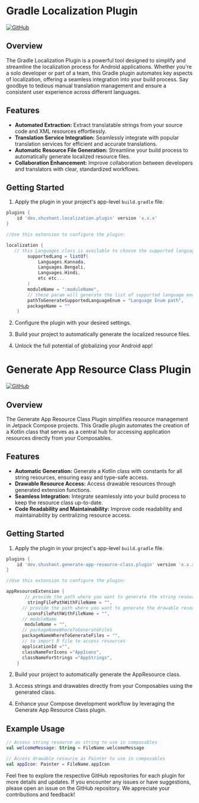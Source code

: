 # Gradle Localization Plugin

[![GitHub](https://img.shields.io/badge/GitHub-gradle--localization--plugin-blue)](https://github.com/dev-shushant/gradle-localization-plugin)

## Overview

The Gradle Localization Plugin is a powerful tool designed to simplify and streamline the localization process for Android applications. Whether you're a solo developer or part of a team, this Gradle plugin automates key aspects of localization, offering a seamless integration into your build process. Say goodbye to tedious manual translation management and ensure a consistent user experience across different languages.

## Features

- **Automated Extraction:** Extract translatable strings from your source code and XML resources effortlessly.
- **Translation Service Integration:** Seamlessly integrate with popular translation services for efficient and accurate translations.
- **Automatic Resource File Generation:** Streamline your build process to automatically generate localized resource files.
- **Collaboration Enhancement:** Improve collaboration between developers and translators with clear, standardized workflows.

## Getting Started

1. Apply the plugin in your project's app-level `build.gradle` file.

```gradle
plugins {
    id 'dev.shushant.localization.plugin' version 'x.x.x'
}

//Use this extension to configure the plugin:

localization {
   // this Languages class is available to choose the supported language.
        supportedLang = listOf(
            Languages.Kannada,
            Languages.Bengali,
            Languages.Hindi,
            etc etc...
        )
        moduleName = ":moduleName",
        // these param will generate the list of supported language enum to your codebase
        pathToGenerateSupportedLanguageEnum = "Language Enum path",
        packageName = ""
    }
```

2. Configure the plugin with your desired settings.

3. Build your project to automatically generate the localized resource files.

4. Unlock the full potential of globalizing your Android app!


# Generate App Resource Class Plugin

[![GitHub](https://img.shields.io/badge/GitHub-generateAppResourceClass--plugin-blue)](https://github.com/dev-shushant/gradle-localization-plugin)

## Overview

The Generate App Resource Class Plugin simplifies resource management in Jetpack Compose projects. This Gradle plugin automates the creation of a Kotlin class that serves as a central hub for accessing application resources directly from your Composables.

## Features

- **Automatic Generation:** Generate a Kotlin class with constants for all string resources, ensuring easy and type-safe access.
- **Drawable Resource Access:** Access drawable resources through generated extension functions.
- **Seamless Integration:** Integrate seamlessly into your build process to keep the resource class up-to-date.
- **Code Readability and Maintainability:** Improve code readability and maintainability by centralizing resource access.

## Getting Started

1. Apply the plugin in your project's app-level `build.gradle` file.
```gradle
plugins {
    id 'dev.shushant.generate-app-resource-class.plugin' version 'x.x.x'
}

//Use this extension to configure the plugin:

appResourceExtension {
       // provide the path where you want to generate the string resource class file
        stringFilePathWithFileName = "",
      // provide the path where you want to generate the drawable resource class file
        iconsFilePathWithFileName = "",
      // moduleName
       moduleName = "",
      // packageNameWhereToGenerateFiles
      packageNameWhereToGenerateFiles = "",
      // to import R file to access resources
      applicationId ="",
      classNameForIcons ="AppIcons",
      classNameForStrings ="AppStrings",
    }
```

2. Build your project to automatically generate the AppResource class.

3. Access strings and drawables directly from your Composables using the generated class.

4. Enhance your Compose development workflow by leveraging the Generate App Resource Class plugin.

## Example Usage

```kotlin
// Access string resource as string to use in composables
val welcomeMessage: String = FileName.welcomeMessage

// Access drawable resource as Painter to use in composables 
val appIcon: Painter = FileName.appIcon
```

Feel free to explore the respective GitHub repositories for each plugin for more details and updates. If you encounter any issues or have suggestions, please open an issue on the GitHub repository. We appreciate your contributions and feedback!